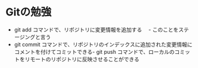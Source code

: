 


# Gitの勉強

- git add コマンドで、リポジトリに変更情報を追加する
　- このことをステージングと言う
- git commit コマンドで、リポジトリのインデックスに追加された変更情報にコメントを付けてコミットできる- git push コマンドで、ローカルのコミットをリモートのリポジトリに反映させることができる
